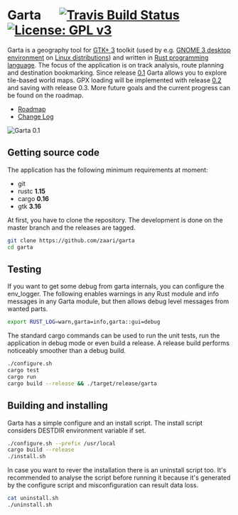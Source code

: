 # Garta &emsp; [![Travis Build Status](https://travis-ci.org/zaari/garta.svg?branch=master)](https://travis-ci.org/zaari/garta) [![License: GPL v3](https://img.shields.io/badge/License-GPL%20v3-blue.svg)](http://www.gnu.org/licenses/gpl-3.0)

Garta is a geography tool for [GTK+ 3] toolkit (used by e.g. [GNOME 3 desktop environment] on [Linux distributions]) and written in [Rust programming language]. The focus of the application is on track analysis, route planning and destination bookmarking. Since release [0.1] Garta allows you to explore tile-based world maps. GPX loading will be implemented with release [0.2] and saving with release 0.3. More future goals and the current progress can be found on the roadmap.

* [Roadmap]
* [Change Log]

![Garta 0.1](https://cloud.githubusercontent.com/assets/8877215/22755750/2684e262-ee4d-11e6-940d-eb54b5a9b03b.png)

## Getting source code
The application has the following minimum requirements at moment:

* git 
* rustc **1.15**
* cargo **0.16**
* gtk **3.16**

At first, you have to clone the repository. The development is done on the master branch and the releases are tagged.

```bash
git clone https://github.com/zaari/garta
cd garta
```

## Testing
If you want to get some debug from garta internals, you can configure the env_logger. The following enables warnings in any Rust module and info messages in any Garta module, but then allows debug level messages from wanted parts.

```bash
export RUST_LOG=warn,garta=info,garta::gui=debug
```

The standard cargo commands can be used to run the unit tests, run the application in debug mode or even build a release. A release build performs noticeably smoother than a debug build.

```bash
./configure.sh
cargo test
cargo run
cargo build --release && ./target/release/garta
```

## Building and installing
Garta has a simple configure and an install script. The install script considers DESTDIR environment variable if set.

```bash
./configure.sh --prefix /usr/local
cargo build --release
./install.sh
```

In case you want to rever the installation there is an uninstall script too. It's recommended to analyse the script before running it because it's generated by the configure script and misconfiguration can result data loss.

```bash
cat uninstall.sh
./uninstall.sh
```

[GTK+ 3]: http://www.gtk.org/
[GNOME 3 desktop environment]: https://www.gnome.org/gnome-3/
[Linux distributions]: https://en.wikipedia.org/wiki/Linux_distribution
[Rust programming language]: https://www.rust-lang.org/en-US/
[0.2]: https://github.com/zaari/garta/milestone/2
[0.1]: https://github.com/zaari/garta/releases/tag/v0.1.0
[Roadmap]: ROADMAP.md
[Change Log]: CHANGELOG.md

